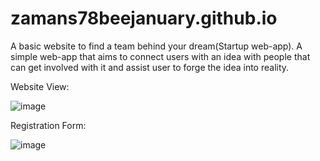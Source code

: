 # zamans78beejanuary.github.io
A basic website to find a team behind your dream(Startup web-app). A simple web-app that aims to connect users with an idea with people that can get involved with it and assist user to forge the idea into reality.

Website View:

![image](https://user-images.githubusercontent.com/64192420/110088365-f7d32400-7dbe-11eb-948f-3708f053c49f.png)

Registration Form:

![image](https://user-images.githubusercontent.com/64192420/110119287-cfaaeb80-7de5-11eb-844a-65996d3f7a9b.png)


